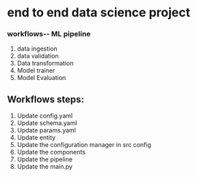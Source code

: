 # end to end data science project

### workflows-- ML pipeline

1. data ingestion
2. data validation
3. Data transformation
4. Model trainer
5. Model Evaluation

## Workflows steps:
1. Update config.yaml
2. Update schema.yaml
3. Update params.yaml
4. Update entity
5. Update the configuration manager in src config
6. Update the components
7. Update the pipeline
8. Update the main.py